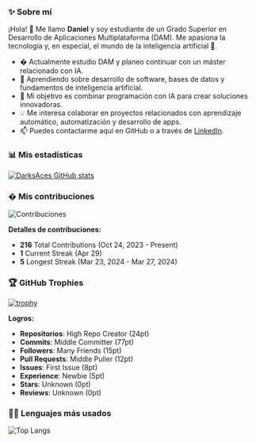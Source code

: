 ### ✨ Sobre mí

¡Hola! 👋 Me llamo **Daniel** y soy estudiante de un Grado Superior en Desarrollo de Aplicaciones Multiplataforma (DAM). Me apasiona la tecnología y, en especial, el mundo de la inteligencia artificial 🤖.

- � Actualmente estudio DAM y planeo continuar con un máster relacionado con IA.
- 🌱 Aprendiendo sobre desarrollo de software, bases de datos y fundamentos de inteligencia artificial.
- 🚀 Mi objetivo es combinar programación con IA para crear soluciones innovadoras.
- 💡 Me interesa colaborar en proyectos relacionados con aprendizaje automático, automatización y desarrollo de apps.
- 📫 Puedes contactarme aquí en GitHub o a través de [LinkedIn](https://www.linkedin.com/in/daniel-garcia-brun-98a54b274/).

### 📊 Mis estadísticas

[![DarksAces GitHub stats](https://github-readme-stats.vercel.app/api?username=DarksAces&show_icons=true&theme=dark)](https://github.com/DarksAces)

### � Mis contribuciones

![Contribuciones](https://ghchart.rshah.org/DarksAces)

**Detalles de contribuciones:**
- **216** Total Contributions (Oct 24, 2023 - Present)
- **1** Current Streak (Apr 29)
- **5** Longest Streak (Mar 23, 2024 - Mar 27, 2024)

### 🏆 GitHub Trophies

[![trophy](https://github-profile-trophy.vercel.app/?username=DarksAces&theme=onedark&row=2&column=4)](https://github.com/ryo-ma/github-profile-trophy)

**Logros:**
- **Repositorios**: High Repo Creator (24pt)
- **Commits**: Middle Committer (77pt)
- **Followers**: Many Friends (15pt)
- **Pull Requests**: Middle Puller (12pt)
- **Issues**: First Issue (8pt)
- **Experience**: Newbie (5pt)
- **Stars**: Unknown (0pt)
- **Reviews**: Unknown (0pt)

### 🧑‍💻 Lenguajes más usados

![Top Langs](https://github-readme-stats.vercel.app/api/top-langs/?username=DarksAces&layout=compact&langs_count=10)
